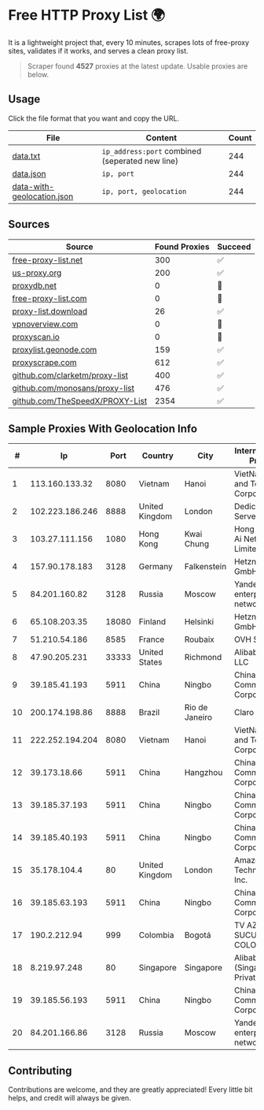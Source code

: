 
# Free HTTP Proxy List 🌍

It is a lightweight project that, every 10 minutes, scrapes lots of free-proxy sites, validates if it works, and serves a clean proxy list.


> Scraper found **4527** proxies at the latest update. Usable proxies are below.

## Usage

Click the file format that you want and copy the URL.


|File|Content|Count|
|----|-------|-----|
|[data.txt](https://raw.githubusercontent.com/themiralay/Proxy-List-World/master/data.txt)|`ip_address:port` combined (seperated new line)|244|
|[data.json](https://raw.githubusercontent.com/themiralay/Proxy-List-World/master/data.json)|`ip, port`|244|
|[data-with-geolocation.json](https://raw.githubusercontent.com/themiralay/Proxy-List-World/master/data-with-geolocation.json)|`ip, port, geolocation`|244|

## Sources

|Source|Found Proxies|Succeed|
|------|-------------|-------|
|[free-proxy-list.net](https://free-proxy-list.net)|300|✅|
|[us-proxy.org](https://www.us-proxy.org)|200|✅|
|[proxydb.net](http://proxydb.net)|0|🚫|
|[free-proxy-list.com](https://free-proxy-list.com/?page=&port=&type%5B%5D=http&type%5B%5D=https&up_time=0&search=Search)|0|🚫|
|[proxy-list.download](https://www.proxy-list.download/HTTP)|26|✅|
|[vpnoverview.com](https://vpnoverview.com/privacy/anonymous-browsing/free-proxy-servers)|0|🚫|
|[proxyscan.io](https://www.proxyscan.io)|0|🚫|
|[proxylist.geonode.com](https://proxylist.geonode.com/api/proxy-list?limit=300&page=1&sort_by=lastChecked&sort_type=desc&protocols=http,https)|159|✅|
|[proxyscrape.com](https://api.proxyscrape.com/v2/?request=displayproxies&protocol=http&timeout=10000&country=all&ssl=all&anonymity=all)|612|✅|
|[github.com/clarketm/proxy-list](https://raw.githubusercontent.com/clarketm/proxy-list/master/proxy-list-raw.txt)|400|✅|
|[github.com/monosans/proxy-list](https://raw.githubusercontent.com/monosans/proxy-list/main/proxies/http.txt)|476|✅|
|[github.com/TheSpeedX/PROXY-List](https://raw.githubusercontent.com/TheSpeedX/PROXY-List/master/http.txt)|2354|✅|


## Sample Proxies With Geolocation Info

|#|Ip|Port|Country|City|Internet Service Provider|
|-|--|----|-------|----|-------------------------|
|1|113.160.133.32|8080|Vietnam|Hanoi|VietNam Post and Telecom Corporation|
|2|102.223.186.246|8888|United Kingdom|London|Dedicated Servers|
|3|103.27.111.156|1080|Hong Kong|Kwai Chung|Hong Kong San Ai Net Int'l Limited|
|4|157.90.178.183|3128|Germany|Falkenstein|Hetzner Online GmbH|
|5|84.201.160.82|3128|Russia|Moscow|Yandex enterprise network|
|6|65.108.203.35|18080|Finland|Helsinki|Hetzner Online GmbH|
|7|51.210.54.186|8585|France|Roubaix|OVH SAS|
|8|47.90.205.231|33333|United States|Richmond|Alibaba.com LLC|
|9|39.185.41.193|5911|China|Ningbo|China Mobile Communications Corporation|
|10|200.174.198.86|8888|Brazil|Rio de Janeiro|Claro S.A|
|11|222.252.194.204|8080|Vietnam|Hanoi|VietNam Post and Telecom Corporation|
|12|39.173.18.66|5911|China|Hangzhou|China Mobile Communications Corporation|
|13|39.185.37.193|5911|China|Ningbo|China Mobile Communications Corporation|
|14|39.185.40.193|5911|China|Ningbo|China Mobile Communications Corporation|
|15|35.178.104.4|80|United Kingdom|London|Amazon Technologies Inc.|
|16|39.185.63.193|5911|China|Ningbo|China Mobile Communications Corporation|
|17|190.2.212.94|999|Colombia|Bogotá|TV AZTECA SUCURSAL COLOMBIA|
|18|8.219.97.248|80|Singapore|Singapore|Alibaba Cloud (Singapore) Private Limited|
|19|39.185.56.193|5911|China|Ningbo|China Mobile Communications Corporation|
|20|84.201.166.86|3128|Russia|Moscow|Yandex enterprise network|



## Contributing

Contributions are welcome, and they are greatly appreciated! Every
little bit helps, and credit will always be given.


